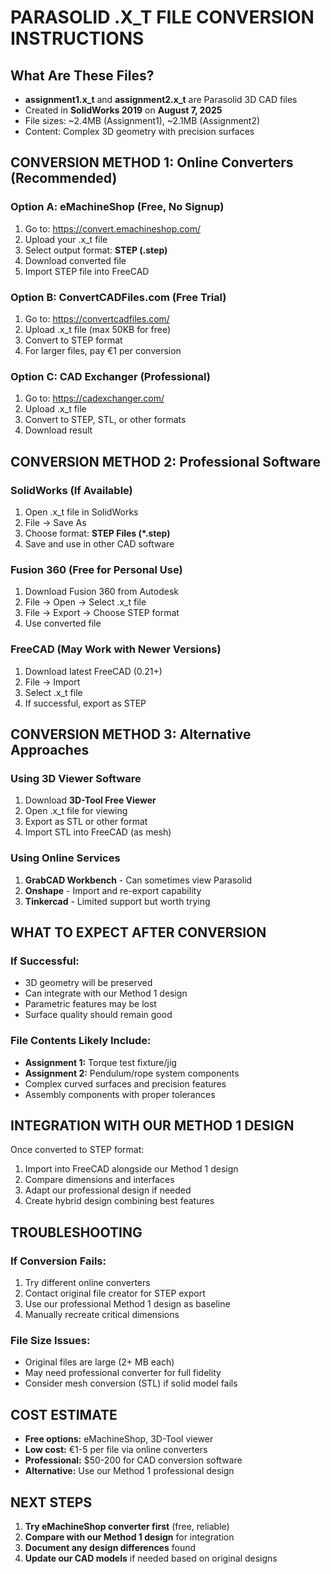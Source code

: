 
# PARASOLID .X_T FILE CONVERSION INSTRUCTIONS

## What Are These Files?
- **assignment1.x_t** and **assignment2.x_t** are Parasolid 3D CAD files
- Created in **SolidWorks 2019** on **August 7, 2025**
- File sizes: ~2.4MB (Assignment1), ~2.1MB (Assignment2)
- Content: Complex 3D geometry with precision surfaces

## CONVERSION METHOD 1: Online Converters (Recommended)

### Option A: eMachineShop (Free, No Signup)
1. Go to: https://convert.emachineshop.com/
2. Upload your .x_t file
3. Select output format: **STEP (.step)** 
4. Download converted file
5. Import STEP file into FreeCAD

### Option B: ConvertCADFiles.com (Free Trial)
1. Go to: https://convertcadfiles.com/
2. Upload .x_t file (max 50KB for free)
3. Convert to STEP format
4. For larger files, pay €1 per conversion

### Option C: CAD Exchanger (Professional)
1. Go to: https://cadexchanger.com/
2. Upload .x_t file
3. Convert to STEP, STL, or other formats
4. Download result

## CONVERSION METHOD 2: Professional Software

### SolidWorks (If Available)
1. Open .x_t file in SolidWorks
2. File → Save As
3. Choose format: **STEP Files (*.step)**
4. Save and use in other CAD software

### Fusion 360 (Free for Personal Use)
1. Download Fusion 360 from Autodesk
2. File → Open → Select .x_t file
3. File → Export → Choose STEP format
4. Use converted file

### FreeCAD (May Work with Newer Versions)
1. Download latest FreeCAD (0.21+)
2. File → Import
3. Select .x_t file
4. If successful, export as STEP

## CONVERSION METHOD 3: Alternative Approaches

### Using 3D Viewer Software
1. Download **3D-Tool Free Viewer**
2. Open .x_t file for viewing
3. Export as STL or other format
4. Import STL into FreeCAD (as mesh)

### Using Online Services
1. **GrabCAD Workbench** - Can sometimes view Parasolid
2. **Onshape** - Import and re-export capability
3. **Tinkercad** - Limited support but worth trying

## WHAT TO EXPECT AFTER CONVERSION

### If Successful:
- 3D geometry will be preserved
- Can integrate with our Method 1 design
- Parametric features may be lost
- Surface quality should remain good

### File Contents Likely Include:
- **Assignment 1:** Torque test fixture/jig
- **Assignment 2:** Pendulum/rope system components
- Complex curved surfaces and precision features
- Assembly components with proper tolerances

## INTEGRATION WITH OUR METHOD 1 DESIGN

Once converted to STEP format:
1. Import into FreeCAD alongside our Method 1 design
2. Compare dimensions and interfaces
3. Adapt our professional design if needed
4. Create hybrid design combining best features

## TROUBLESHOOTING

### If Conversion Fails:
1. Try different online converters
2. Contact original file creator for STEP export
3. Use our professional Method 1 design as baseline
4. Manually recreate critical dimensions

### File Size Issues:
- Original files are large (2+ MB each)
- May need professional converter for full fidelity
- Consider mesh conversion (STL) if solid model fails

## COST ESTIMATE

- **Free options:** eMachineShop, 3D-Tool viewer
- **Low cost:** €1-5 per file via online converters  
- **Professional:** $50-200 for CAD conversion software
- **Alternative:** Use our Method 1 professional design

## NEXT STEPS

1. **Try eMachineShop converter first** (free, reliable)
2. **Compare with our Method 1 design** for integration
3. **Document any design differences** found
4. **Update our CAD models** if needed based on original designs
